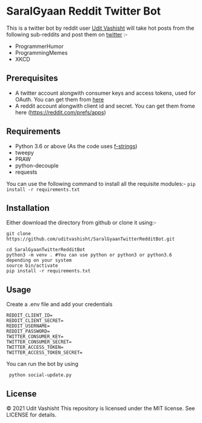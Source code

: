 # SaralGyaan Reddit Twitter Bot

This is a twitter bot by reddit user [Udit Vashisht](https://www.reddit.com/user/uditvashisht) will take hot posts from the following sub-reddits and post them on [twitter](https://twitter.com/saral_gyaan) :-
* ProgrammerHumor
* ProgrammingMemes
* XKCD

## Prerequisites

* A twitter account alongwith consumer keys and access tokens, used for OAuth. You can get them from [here](https://developer.twitter.com)
* A reddit account alongwith client id and secret. You can get them frome here (https://reddit.com/prefs/apps)

## Requirements

* Python 3.6 or above (As the code uses [f-strings](https://saralgyaan.com/posts/f-string-in-python-usage-guide/))
* tweepy
* PRAW
* python-decouple
* requests

You can use the following command to install all the requisite modules:-
`pip install -r requirements.txt`

## Installation

Either download the directory from github or clone it using:-

`git clone https://github.com/uditvashisht/SaralGyaanTwitterRedditBot.git`

```
cd SaralGyaanTwitterRedditBot
python3 -m venv . #You can use python or python3 or python3.6 depending on your system
source bin/activate
pip install -r requirements.txt
```

## Usage

Create a .env file and add your credentials

```
REDDIT_CLIENT_ID=
REDDIT_CLIENT_SECRET=
REDDIT_USERNAME=
REDDIT_PASSWORD=
TWITTER_CONSUMER_KEY=
TWITTER_CONSUMER_SECRET=
TWITTER_ACCESS_TOKEN=
TWITTER_ACCESS_TOKEN_SECRET=
```
You can run the bot by using

``` python social-update.py```

## License
© 2021 Udit Vashisht This repository is licensed under the MIT license. See LICENSE for details.
